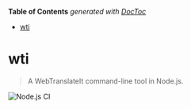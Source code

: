 <!-- START doctoc generated TOC please keep comment here to allow auto update -->
<!-- DON'T EDIT THIS SECTION, INSTEAD RE-RUN doctoc TO UPDATE -->
**Table of Contents**  *generated with [DocToc](https://github.com/thlorenz/doctoc)*

- [wti](#wti)

<!-- END doctoc generated TOC please keep comment here to allow auto update -->

# wti

> A WebTranslateIt command-line tool in Node.js.

![Node.js CI](https://github.com/Pegase745/wti/workflows/Node.js%20CI/badge.svg?branch=master)
